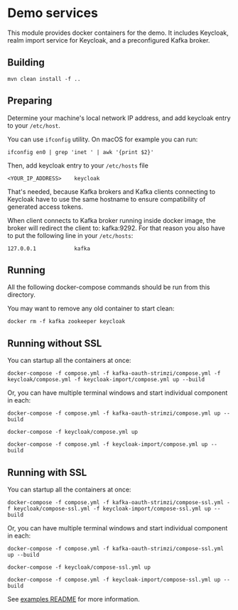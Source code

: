 Demo services
=============

This module provides docker containers for the demo. It includes Keycloak, realm import service for Keycloak, and a preconfigured Kafka broker.


Building
--------
 
    mvn clean install -f ..


Preparing
---------

Determine your machine's local network IP address, and add keycloak entry to your `/etc/host`.

You can use `ifconfig` utility. On macOS for example you can run:

    ifconfig en0 | grep 'inet ' | awk '{print $2}'

Then, add keycloak entry to your `/etc/hosts` file 

    <YOUR_IP_ADDRESS>    keycloak

That's needed, because Kafka brokers and Kafka clients connecting to Keycloak have to use the same hostname to ensure 
compatibility of generated access tokens.

When client connects to Kafka broker running inside docker image, the broker will redirect the client to: kafka:9292.
For that reason you also have to put the following line in your `/etc/hosts`:

    127.0.0.1            kafka


Running 
-------
    
All the following docker-compose commands should be run from this directory.

You may want to remove any old container to start clean:

    docker rm -f kafka zookeeper keycloak


Running without SSL
-------------------

You can startup all the containers at once:

    docker-compose -f compose.yml -f kafka-oauth-strimzi/compose.yml -f keycloak/compose.yml -f keycloak-import/compose.yml up --build

Or, you can have multiple terminal windows and start individual component in each:

    docker-compose -f compose.yml -f kafka-oauth-strimzi/compose.yml up --build 

    docker-compose -f keycloak/compose.yml up

    docker-compose -f compose.yml -f keycloak-import/compose.yml up --build


Running with SSL
----------------

You can startup all the containers at once:

    docker-compose -f compose.yml -f kafka-oauth-strimzi/compose-ssl.yml -f keycloak/compose-ssl.yml -f keycloak-import/compose-ssl.yml up --build

Or, you can have multiple terminal windows and start individual component in each:

    docker-compose -f compose.yml -f kafka-oauth-strimzi/compose-ssl.yml up --build 

    docker-compose -f keycloak/compose-ssl.yml up

    docker-compose -f compose.yml -f keycloak-import/compose-ssl.yml up --build

See [examples README](../README.md) for more information.
